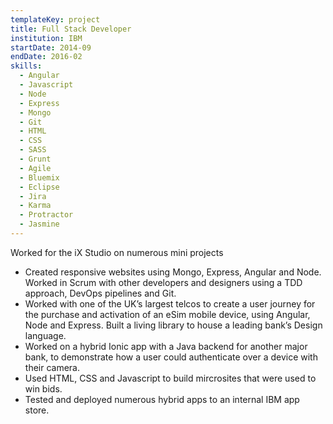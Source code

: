 ```yaml
---
templateKey: project
title: Full Stack Developer
institution: IBM
startDate: 2014-09
endDate: 2016-02
skills:
  - Angular
  - Javascript
  - Node
  - Express
  - Mongo
  - Git
  - HTML
  - CSS
  - SASS
  - Grunt
  - Agile
  - Bluemix
  - Eclipse
  - Jira
  - Karma
  - Protractor
  - Jasmine
---
```

Worked for the iX Studio on numerous mini projects

* Created responsive websites using Mongo, Express, Angular and Node. Worked in Scrum with other developers and designers using a TDD approach, DevOps pipelines and Git.
* Worked with one of the UK’s largest telcos to create a user journey for the purchase and activation of an eSim mobile device, using Angular, Node and Express. Built a living library to house a leading bank’s Design language.
* Worked on a hybrid Ionic app with a Java backend for another major bank, to demonstrate how a user could authenticate over a device with their camera.
* Used HTML, CSS and Javascript to build mircrosites that were used to win bids.
* Tested and deployed numerous hybrid apps to an internal IBM app store.
